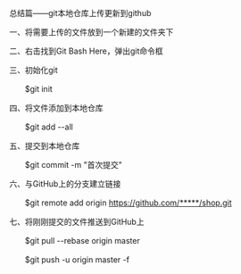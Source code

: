 总结篇——git本地仓库上传更新到github

一、将需要上传的文件放到一个新建的文件夹下

二、右击找到Git Bash Here，弹出git命令框

三、初始化git

　　$git init

四、将文件添加到本地仓库

　　$git add --all

五、提交到本地仓库

　　$git commit -m "首次提交"

六、与GitHub上的分支建立链接

　　$git remote add origin https://github.com/*****/shop.git

七、将刚刚提交的文件推送到GitHub上

　　$git pull --rebase origin master

　　$git push -u origin master -f
